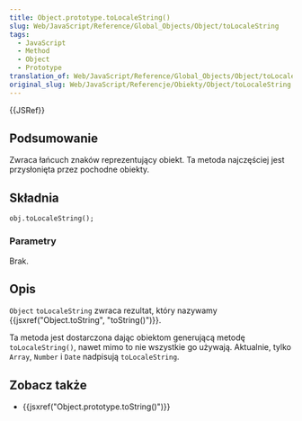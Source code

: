 ```yaml
---
title: Object.prototype.toLocaleString()
slug: Web/JavaScript/Reference/Global_Objects/Object/toLocaleString
tags:
  - JavaScript
  - Method
  - Object
  - Prototype
translation_of: Web/JavaScript/Reference/Global_Objects/Object/toLocaleString
original_slug: Web/JavaScript/Referencje/Obiekty/Object/toLocaleString
---
```

{{JSRef}}

## Podsumowanie

Zwraca łańcuch znaków reprezentujący obiekt. Ta metoda najczęściej jest przysłonięta przez pochodne obiekty.

## Składnia

    obj.toLocaleString();

### Parametry

Brak.

## Opis

`Object` `toLocaleString` zwraca rezultat, który nazywamy {{jsxref("Object.toString", "toString()")}}.

Ta metoda jest dostarczona dając obiektom generującą metodę `toLocaleString()`, nawet mimo to nie wszystkie go używają. Aktualnie, tylko `Array`, `Number` i `Date` nadpisują `toLocaleString`.

## Zobacz także

- {{jsxref("Object.prototype.toString()")}}
